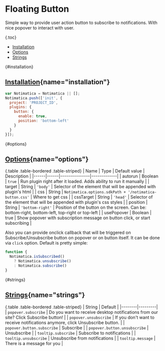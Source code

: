 # Floating Button

Simple way to provide user action button to subscribe to notifications. With nice popover to interact with user.

{.toc}
* [Installation](#installation)
* [Options](#options)
* [Strings](#strings)

{#installation}
## [Installation](#installation){name="installation"}

```javascript
var Notimatica = Notimatica || [];
Notimatica.push(['init', {
  project: 'PROJECT_ID',
  plugins: {
    button: {
      enable: true,
      position: 'bottom-left'
    }
  }
}]);
```

{#options}
## [Options](#options){name="options"}

{.table .table-bordered .table-striped}
| Name | Type | Default value | Description |
|------|------|---------------|-------------|
| autorun | Boolean | `true` | Run plugin right after it loaded. Adds ability to run it manually |
| target | String | `'body'` | Selector of the element that will be appended with plugin's html |
| css | String | `Notimatica.options.sdkPath + '/notimatica-button.css'` | Where to get css |
| cssTarget | String | `'head'` | Selector of the element that will be appended with plugin's css styles |
| position | String | `'bottom-right'` | Position of the button on the screen. Can be: bottom-right, bottom-left, top-right or top-left |
| usePopover | Boolean | true | Show popover with subscription message on button click, or start subscribing |

Also you can provide onclick callback that will be triggered on Subscribe/Unsubscribe button on popover or on button itself. It can be done via `click` option. Default is pretty simple:

```javascript
function {
  Notimatica.isSubscribed()
    ? Notimatica.unsubscribe()
    : Notimatica.subscribe()
}
```

{#strings}
## [Strings](#strings){name="strings"}

{.table .table-bordered .table-striped}
| String | Default |
|--------|---------|
| `popover.subscribe` | Do you want to receive desktop notifications from our site? Click Subscribe button! |
| `popover.unsubscribe` | If you don't want to receive notifications anymore, click Unsubscribe button. |
| `popover.button.subscribe` | Subscribe |
| `popover.button.unsubscribe` | Unsubscribe |
| `tooltip.subscribe` | Subscribe to notifications |
| `tooltip.unsubscribe` | Unsubscribe from notifications |
| `tooltip.message` | There is a message for you |
